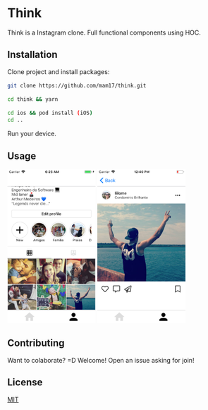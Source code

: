 # Think

Think is a Instagram clone. Full functional components using HOC.
## Installation

Clone project and install packages:

```bash
git clone https://github.com/mam17/think.git
```
```bash
cd think && yarn
```
```bash
cd ios && pod install (iOS)
cd ..
```


Run your device.

## Usage
<img src="/images/stage1.png" width="200" height="350"  > <img src="/images/stage2.png" width="200" height="350"  >


## Contributing
Want to colaborate? =D Welcome! Open an issue asking for join!

## License
[MIT](https://choosealicense.com/licenses/mit/)
